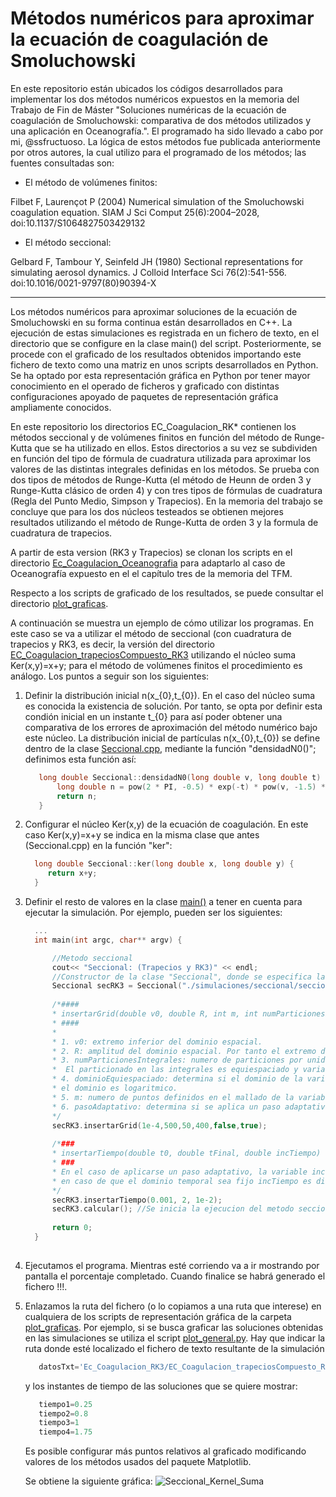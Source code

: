 # Métodos numéricos para aproximar la ecuación de coagulación de Smoluchowski

En este repositorio están ubicados los códigos desarrollados para implementar los dos métodos numéricos expuestos en la memoria del Trabajo de Fin de Máster "Soluciones numéricas de la ecuación de coagulación de Smoluchowski: comparativa de dos métodos utilizados y una aplicación en Oceanografı́a.". El programado ha sido llevado a cabo por mi, @ssfructuoso. La lógica de estos métodos fue publicada anteriormente por otros autores, la cual utilizo para el programado de los métodos; las fuentes consultadas son:

* El método de volúmenes finitos:

Filbet F, Laurençot P (2004) Numerical simulation of the Smoluchowski coagulation equation. SIAM J Sci Comput 25(6):2004–2028, doi:10.1137/S1064827503429132

* El método seccional:

Gelbard F, Tambour Y, Seinfeld JH (1980) Sectional representations for simulating aerosol dynamics. J Colloid Interface Sci 76(2):541-556. doi:10.1016/0021-9797(80)90394-X

------------------------------

Los métodos numéricos para aproximar soluciones de la ecuación de Smoluchowski en su forma continua están desarrollados en C++. La ejecución de estas simulaciones es registrada en un fichero de texto, en el directorio que se configure en la clase main() del script. Posteriormente, se procede con el graficado de los resultados obtenidos importando este fichero de texto como una matriz en unos scripts desarrollados en Python. Se ha optado por esta representación gráfica en Python por tener mayor conocimiento en el operado de ficheros y graficado con distintas configuraciones apoyado de paquetes de representación gráfica ampliamente conocidos.

En este repositorio los directorios EC_Coagulacion_RK* contienen los métodos seccional y de volúmenes finitos en función del método de Runge-Kutta que se ha utilizado en ellos. Estos directorios a su vez se subdividen en función del tipo de fórmula de cuadratura utilizada para aproximar los valores de las distintas integrales definidas en los métodos. Se prueba con dos tipos de métodos de Runge-Kutta (el método de Heunn de orden 3 y Runge-Kutta clásico de orden 4) y con tres tipos de fórmulas de cuadratura (Regla del Punto Medio, Simpson y Trapecios). En la memoria del trabajo se concluye que para los dos núcleos testeados se obtienen mejores resultados utilizando el método de Runge-Kutta de orden 3 y la formula de cuadratura de trapecios. 

A partir de esta version (RK3 y Trapecios) se clonan los scripts en el directorio [Ec_Coagulacion_Oceanografia](https://github.com/ssfructuoso/TFM_Ec_Coagulacion/tree/main/Ec_Coagulacion_Oceanografia) para adaptarlo al caso de Oceanografía expuesto en el el capítulo tres de la memoria del TFM.

Respecto a los scripts de graficado de los resultados, se puede consultar el directorio [plot_graficas](https://github.com/ssfructuoso/TFM_Ec_Coagulacion/tree/main/plot_graficas).



A continuación se muestra un ejemplo de cómo utilizar los programas. En este caso se va a utilizar el método de seccional (con cuadratura de trapecios y RK3, es decir, la versión del directorio [EC_Coagulacion_trapeciosCompuesto_RK3](https://github.com/ssfructuoso/TFM_Ec_Coagulacion/tree/main/Ec_Coagulacion_RK3/EC_Coagulacion_trapeciosCompuesto_RK3) utilizando el núcleo suma Ker(x,y)=x+y; para el método de volúmenes finitos el procedimiento es análogo. Los puntos a seguir son los siguientes:

1. Definir la distribución inicial n(x_{0},t_{0}).
   En el caso del núcleo suma es conocida la existencia de solución. Por tanto, se opta por definir esta condión inicial en un instante t_{0} para así poder obtener    una comparativa de los errores de aproximación del método numérico bajo este núcleo. La distribución inicial de partículas n(x_{0},t_{0}) se define dentro de la    clase [Seccional.cpp](https://github.com/ssfructuoso/TFM_Ec_Coagulacion/blob/main/Ec_Coagulacion_RK3/EC_Coagulacion_trapeciosCompuesto_RK3/Seccional.cpp),          mediante la función "densidadN0()"; definimos esta función así:
   ```c++
      long double Seccional::densidadN0(long double v, long double t) {
          long double n = pow(2 * PI, -0.5) * exp(-t) * pow(v, -1.5) * exp(-v * 0.5 * exp(-2 * t));
          return n;
      }
   ```

2. Configurar el núcleo  Ker(x,y) de la ecuación de coagulación. En este caso Ker(x,y)=x+y se indica en la misma clase que antes (Seccional.cpp) en la función   "ker":
    ```c++
      long double Seccional::ker(long double x, long double y) {
         return x+y;
      }
    ```
    
3. Definir el resto de valores en la clase [main()](https://github.com/ssfructuoso/TFM_Ec_Coagulacion/blob/main/Ec_Coagulacion_RK3/EC_Coagulacion_trapeciosCompuesto_RK3/main.cpp) a tener en cuenta para ejecutar la simulación. Por ejemplo, pueden ser los siguientes:
    ```c++
      ...
      int main(int argc, char** argv) {

          //Metodo seccional
          cout<< "Seccional: (Trapecios y RK3)" << endl;
          //Constructor de la clase "Seccional", donde se especifica la ruta donde se genera el fichero de texto resultante de la simulacion
          Seccional secRK3 = Seccional("./simulaciones/seccional/seccional_nx100_trapeciosCompuesto_KerSUMA");
          
          /*####
          * insertarGrid(double v0, double R, int m, int numParticionesIntegrales, bool dominioEquiespaciado, bool pasoAdaptativo)
          * ####
          *
          * 1. v0: extremo inferior del dominio espacial.
          * 2. R: amplitud del dominio espacial. Por tanto el extremo derecho v_{final}=v0+R.
          * 3. numParticionesIntegrales: numero de particiones por unidad sobre el intervalo en la variable v definido en cada una de las secciones. 
          *  El particionado en las integrales es equiespaciado y variable.
          * 4. dominioEquiespaciado: determina si el dominio de la variable espacial es equiespaciado o logaritmico. Si dominioEquiespaciado=false entonces
          * el dominio es logaritmico.
          * 5. m: numero de puntos definidos en el mallado de la variable v
          * 6. pasoAdaptativo: determina si se aplica un paso adaptativo en la aproximacion temporal o no; en este caso si se ha aplicado.
          */
          secRK3.insertarGrid(1e-4,500,50,400,false,true);
            
          /*###
          * insertarTiempo(double t0, double tFinal, double incTiempo)
          * ###
          * En el caso de aplicarse un paso adaptativo, la variable incTiempo establece el máximo del salto temporal \Delta t aplicable en el metodo; 
          * en caso de que el dominio temporal sea fijo incTiempo es directamente \Delta t.
          */
          secRK3.insertarTiempo(0.001, 2, 1e-2);
          secRK3.calcular(); //Se inicia la ejecucion del metodo seccional
          
          return 0;
      }
      
    ```
    
 4. Ejecutamos el programa. Mientras esté corriendo va a ir mostrando por pantalla el porcentaje completado. Cuando finalice se habrá generado el fichero !!!.

 5. Enlazamos la ruta del fichero (o lo copiamos a una ruta que interese) en cualquiera de los scripts de representación gráfica de la carpeta [plot_graficas](https://github.com/ssfructuoso/TFM_Ec_Coagulacion/tree/main/plot_graficas). 
    Por ejemplo, si se busca graficar las soluciones obtenidas en las simulaciones se utiliza el script [plot_general.py](https://github.com/ssfructuoso/TFM_Ec_Coagulacion/blob/main/plot_graficas/plot_general.py). Hay que indicar la ruta donde esté localizado el fichero de texto resultante de la simulación
    ```python
       datosTxt='Ec_Coagulacion_RK3/EC_Coagulacion_trapeciosCompuesto_RK3/simulaciones/seccional/seccional_nx50_trapeciosCompuesto_KerSUMA.txt'
    ```
    y los instantes de tiempo de las soluciones que se quiere mostrar:
    ```python
       tiempo1=0.25
       tiempo2=0.8
       tiempo3=1
       tiempo4=1.75
    ```
    Es posible configurar más puntos relativos al graficado modificando valores de los métodos usados del paquete Matplotlib.
    
    Se obtiene la siguiente gráfica:
    ![Seccional_Kernel_Suma](https://github.com/ssfructuoso/TFM_Ec_Coagulacion/tree/main/plot_graficas)
     
